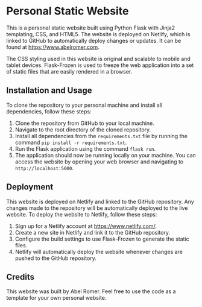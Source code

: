 # Personal Static Website

This is a personal static website built using Python Flask with Jinja2 templating, CSS, and HTML5. The website is deployed on Netlify, which is linked to GitHub to automatically deploy changes or updates. It can be found at https://www.abelromer.com.

The CSS styling used in this website is original and scalable to mobile and tablet devices. Flask-Frozen is used to freeze the web application into a set of static files that are easily rendered in a browser.

## Installation and Usage

To clone the repository to your personal machine and install all dependencies, follow these steps:

1. Clone the repository from GitHub to your local machine.
2. Navigate to the root directory of the cloned repository.
3. Install all dependencies from the `requirements.txt` file by running the command `pip install -r requirements.txt`.
4. Run the Flask application using the command `flask run`.
5. The application should now be running locally on your machine. You can access the website by opening your web browser and navigating to `http://localhost:5000`.

## Deployment

This website is deployed on Netlify and linked to the GitHub repository. Any changes made to the repository will be automatically deployed to the live website. To deploy the website to Netlify, follow these steps:

1. Sign up for a Netlify account at https://www.netlify.com/.
2. Create a new site in Netlify and link it to the GitHub repository.
3. Configure the build settings to use Flask-Frozen to generate the static files.
4. Netlify will automatically deploy the website whenever changes are pushed to the GitHub repository.

## Credits

This website was built by Abel Romer. Feel free to use the code as a template for your own personal website.
